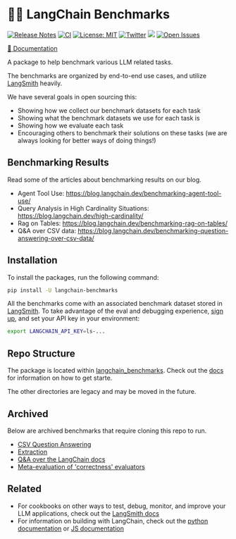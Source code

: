 # 🦜💯 LangChain Benchmarks

[![Release Notes](https://img.shields.io/github/release/langchain-ai/langchain-benchmarks)](https://github.com/langchain-ai/langchain-benchmarks/releases)
[![CI](https://github.com/langchain-ai/langchain-benchmarks/actions/workflows/ci.yml/badge.svg)](https://github.com/langchain-ai/langchain-benchmarks/actions/workflows/ci.yml)
[![License: MIT](https://img.shields.io/badge/License-MIT-yellow.svg)](https://opensource.org/licenses/MIT)
[![Twitter](https://img.shields.io/twitter/url/https/twitter.com/langchainai.svg?style=social&label=Follow%20%40LangChainAI)](https://twitter.com/langchainai)
[![](https://dcbadge.vercel.app/api/server/6adMQxSpJS?compact=true&style=flat)](https://discord.gg/6adMQxSpJS)
[![Open Issues](https://img.shields.io/github/issues-raw/langchain-ai/langchain-benchmarks)](https://github.com/langchain-ai/langchain-benchmarks/issues)


[📖 Documentation](https://langchain-ai.github.io/langchain-benchmarks/index.html)

A package to help benchmark various LLM related tasks.

The benchmarks are organized by end-to-end use cases, and
utilize [LangSmith](https://smith.langchain.com/) heavily.

We have several goals in open sourcing this:

- Showing how we collect our benchmark datasets for each task
- Showing what the benchmark datasets we use for each task is
- Showing how we evaluate each task
- Encouraging others to benchmark their solutions on these tasks (we are always looking for better ways of doing things!)

## Benchmarking Results

Read some of the articles about benchmarking results on our blog.

* Agent Tool Use: https://blog.langchain.dev/benchmarking-agent-tool-use/
* Query Analysis in High Cardinality Situations: https://blog.langchain.dev/high-cardinality/
* Rag on Tables: https://blog.langchain.dev/benchmarking-rag-on-tables/
* Q&A over CSV data: https://blog.langchain.dev/benchmarking-question-answering-over-csv-data/

## Installation

To install the packages, run the following command:

```bash
pip install -U langchain-benchmarks
```

All the benchmarks come with an associated benchmark dataset stored in [LangSmith](https://smith.langchain.com). To take advantage of the eval and debugging experience, [sign up](https://smith.langchain.com), and set your API key in your environment:

```bash
export LANGCHAIN_API_KEY=ls-...
```

## Repo Structure

The package is located within [langchain_benchmarks](./langchain_benchmarks/). Check out the [docs](https://langchain-ai.github.io/langchain-benchmarks/index.html) for information on how to get starte.

The other directories are legacy and may be moved in the future.


## Archived

Below are archived benchmarks that require cloning this repo to run.

- [CSV Question Answering](https://github.com/langchain-ai/langchain-benchmarks/tree/main/archived/csv-qa)
- [Extraction](https://github.com/langchain-ai/langchain-benchmarks/tree/main/archived/extraction)
- [Q&A over the LangChain docs](https://github.com/langchain-ai/langchain-benchmarks/tree/main/archived/langchain-docs-benchmarking)
- [Meta-evaluation of 'correctness' evaluators](https://github.com/langchain-ai/langchain-benchmarks/tree/main/archived/meta-evals)


## Related

- For cookbooks on other ways to test, debug, monitor, and improve your LLM applications, check out the [LangSmith docs](https://docs.smith.langchain.com/)
- For information on building with LangChain, check out the [python documentation](https://python.langchain.com/docs/get_started/introduction) or [JS documentation](https://js.langchain.com/docs/get_started/introduction)

